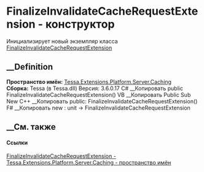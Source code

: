 # FinalizeInvalidateCacheRequestExtension - конструктор
Инициализирует новый экземпляр класса
[FinalizeInvalidateCacheRequestExtension](T_Tessa_Extensions_Platform_Server_Caching_FinalizeInvalidateCacheRequestExtension.htm)
##  __Definition
 **Пространство имён:**
[Tessa.Extensions.Platform.Server.Caching](N_Tessa_Extensions_Platform_Server_Caching.htm)  
 **Сборка:** Tessa (в Tessa.dll) Версия: 3.6.0.17
C# __Копировать
     public FinalizeInvalidateCacheRequestExtension()
VB __Копировать
     Public Sub New
C++ __Копировать
     public:
    FinalizeInvalidateCacheRequestExtension()
F# __Копировать
     new : unit -> FinalizeInvalidateCacheRequestExtension
##  __См. также
#### Ссылки
[FinalizeInvalidateCacheRequestExtension -
](T_Tessa_Extensions_Platform_Server_Caching_FinalizeInvalidateCacheRequestExtension.htm)
[Tessa.Extensions.Platform.Server.Caching - пространство
имён](N_Tessa_Extensions_Platform_Server_Caching.htm)
